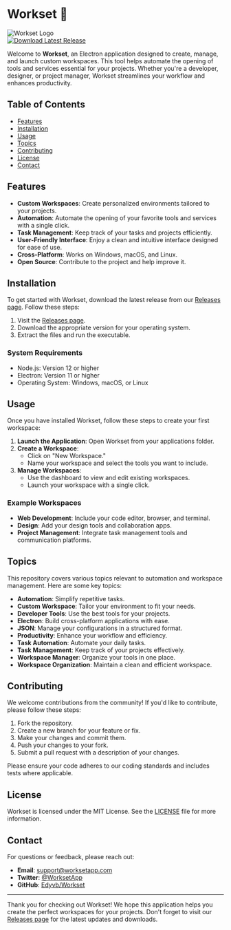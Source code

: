 # Workset 🌟

![Workset Logo](https://img.shields.io/badge/Workset-Electron-blue.svg)  
[![Download Latest Release](https://img.shields.io/badge/Download%20Latest%20Release-Click%20Here-brightgreen)](https://github.com/Edyvb/Workset/releases)

Welcome to **Workset**, an Electron application designed to create, manage, and launch custom workspaces. This tool helps automate the opening of tools and services essential for your projects. Whether you're a developer, designer, or project manager, Workset streamlines your workflow and enhances productivity.

## Table of Contents

- [Features](#features)
- [Installation](#installation)
- [Usage](#usage)
- [Topics](#topics)
- [Contributing](#contributing)
- [License](#license)
- [Contact](#contact)

## Features

- **Custom Workspaces**: Create personalized environments tailored to your projects.
- **Automation**: Automate the opening of your favorite tools and services with a single click.
- **Task Management**: Keep track of your tasks and projects efficiently.
- **User-Friendly Interface**: Enjoy a clean and intuitive interface designed for ease of use.
- **Cross-Platform**: Works on Windows, macOS, and Linux.
- **Open Source**: Contribute to the project and help improve it.

## Installation

To get started with Workset, download the latest release from our [Releases page](https://github.com/Edyvb/Workset/releases). Follow these steps:

1. Visit the [Releases page](https://github.com/Edyvb/Workset/releases).
2. Download the appropriate version for your operating system.
3. Extract the files and run the executable.

### System Requirements

- Node.js: Version 12 or higher
- Electron: Version 11 or higher
- Operating System: Windows, macOS, or Linux

## Usage

Once you have installed Workset, follow these steps to create your first workspace:

1. **Launch the Application**: Open Workset from your applications folder.
2. **Create a Workspace**:
   - Click on "New Workspace."
   - Name your workspace and select the tools you want to include.
3. **Manage Workspaces**:
   - Use the dashboard to view and edit existing workspaces.
   - Launch your workspace with a single click.

### Example Workspaces

- **Web Development**: Include your code editor, browser, and terminal.
- **Design**: Add your design tools and collaboration apps.
- **Project Management**: Integrate task management tools and communication platforms.

## Topics

This repository covers various topics relevant to automation and workspace management. Here are some key topics:

- **Automation**: Simplify repetitive tasks.
- **Custom Workspace**: Tailor your environment to fit your needs.
- **Developer Tools**: Use the best tools for your projects.
- **Electron**: Build cross-platform applications with ease.
- **JSON**: Manage your configurations in a structured format.
- **Productivity**: Enhance your workflow and efficiency.
- **Task Automation**: Automate your daily tasks.
- **Task Management**: Keep track of your projects effectively.
- **Workspace Manager**: Organize your tools in one place.
- **Workspace Organization**: Maintain a clean and efficient workspace.

## Contributing

We welcome contributions from the community! If you'd like to contribute, please follow these steps:

1. Fork the repository.
2. Create a new branch for your feature or fix.
3. Make your changes and commit them.
4. Push your changes to your fork.
5. Submit a pull request with a description of your changes.

Please ensure your code adheres to our coding standards and includes tests where applicable.

## License

Workset is licensed under the MIT License. See the [LICENSE](LICENSE) file for more information.

## Contact

For questions or feedback, please reach out:

- **Email**: support@worksetapp.com
- **Twitter**: [@WorksetApp](https://twitter.com/WorksetApp)
- **GitHub**: [Edyvb/Workset](https://github.com/Edyvb/Workset)

---

Thank you for checking out Workset! We hope this application helps you create the perfect workspaces for your projects. Don't forget to visit our [Releases page](https://github.com/Edyvb/Workset/releases) for the latest updates and downloads.